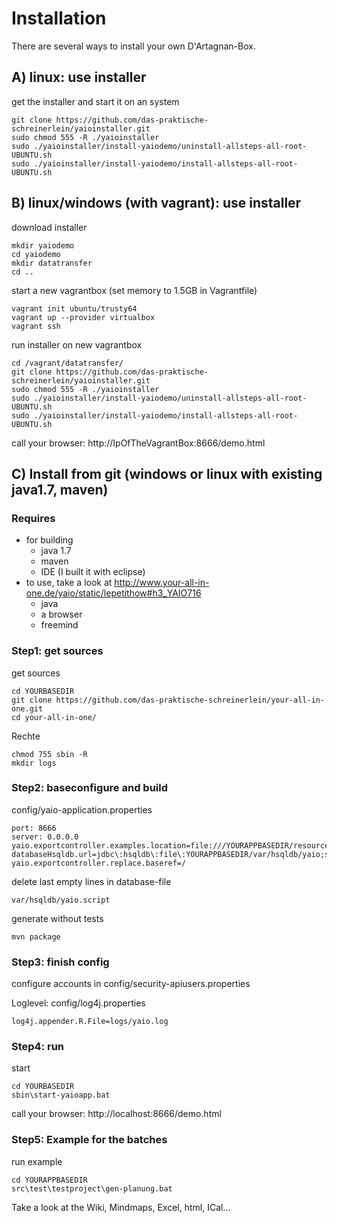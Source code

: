 # Installation

There are several ways to install your own D'Artagnan-Box.

## A) linux: use installer
get the installer and start it on an system

    git clone https://github.com/das-praktische-schreinerlein/yaioinstaller.git
    sudo chmod 555 -R ./yaioinstaller
    sudo ./yaioinstaller/install-yaiodemo/uninstall-allsteps-all-root-UBUNTU.sh
    sudo ./yaioinstaller/install-yaiodemo/install-allsteps-all-root-UBUNTU.sh

## B) linux/windows (with vagrant): use installer 
download installer

    mkdir yaiodemo
    cd yaiodemo
    mkdir datatransfer
    cd ..

start a new vagrantbox (set memory to 1.5GB in Vagrantfile)

    vagrant init ubuntu/trusty64
    vagrant up --provider virtualbox
    vagrant ssh

run installer on new vagrantbox

    cd /vagrant/datatransfer/
    git clone https://github.com/das-praktische-schreinerlein/yaioinstaller.git
    sudo chmod 555 -R ./yaioinstaller
    sudo ./yaioinstaller/install-yaiodemo/uninstall-allsteps-all-root-UBUNTU.sh
    sudo ./yaioinstaller/install-yaiodemo/install-allsteps-all-root-UBUNTU.sh

call your browser: http://IpOfTheVagrantBox:8666/demo.html
    
## C) Install from git (windows or linux with existing java1.7, maven)

### Requires
- for building
    - java 1.7
    - maven
    - IDE (I built it with eclipse)
- to use, take a look at http://www.your-all-in-one.de/yaio/static/lepetithow#h3_YAIO716
    - java
    - a browser
    - freemind

### Step1: get sources

get sources

    cd YOURBASEDIR
    git clone https://github.com/das-praktische-schreinerlein/your-all-in-one.git
    cd your-all-in-one/

Rechte

    chmod 755 sbin -R
    mkdir logs

### Step2: baseconfigure and build

config/yaio-application.properties

    port: 8666
    server: 0.0.0.0
    yaio.exportcontroller.examples.location=file:///YOURAPPBASEDIR/resources/examples/
    databaseHsqldb.url=jdbc\:hsqldb\:file\:YOURAPPBASEDIR/var/hsqldb/yaio;shutdown\=true;hsqldb.write_delay\=false;
    yaio.exportcontroller.replace.baseref=/

delete last empty lines in database-file

    var/hsqldb/yaio.script

generate without tests

    mvn package

### Step3: finish config

configure accounts in config/security-apiusers.properties

Loglevel: config/log4j.properties

    log4j.appender.R.File=logs/yaio.log

### Step4: run
start

    cd YOURBASEDIR
    sbin\start-yaioapp.bat

call your browser: http://localhost:8666/demo.html

### Step5: Example for the batches

run example 

    cd YOURAPPBASEDIR
    src\test\testproject\gen-planung.bat

Take a look at the Wiki, Mindmaps, Excel, html, ICal...
